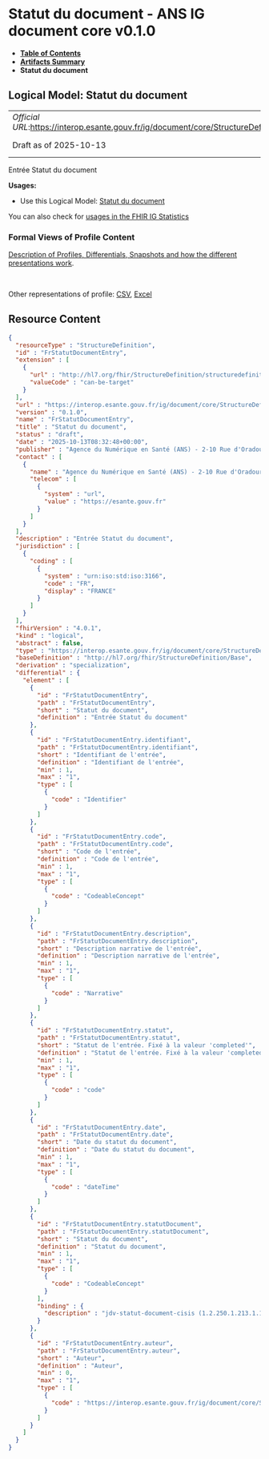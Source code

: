 # Statut du document - ANS IG document core v0.1.0

* [**Table of Contents**](toc.md)
* [**Artifacts Summary**](artifacts.md)
* **Statut du document**

## Logical Model: Statut du document 

| | |
| :--- | :--- |
| *Official URL*:https://interop.esante.gouv.fr/ig/document/core/StructureDefinition/FrStatutDocumentEntry | *Version*:0.1.0 |
| Draft as of 2025-10-13 | *Computable Name*:FrStatutDocumentEntry |

 
Entrée Statut du document 

**Usages:**

* Use this Logical Model: [Statut du document](StructureDefinition-FrStatutDocument.md)

You can also check for [usages in the FHIR IG Statistics](https://packages2.fhir.org/xig/ans.document.fr.core|current/StructureDefinition/FrStatutDocumentEntry)

### Formal Views of Profile Content

 [Description of Profiles, Differentials, Snapshots and how the different presentations work](http://build.fhir.org/ig/FHIR/ig-guidance/readingIgs.html#structure-definitions). 

 

Other representations of profile: [CSV](StructureDefinition-FrStatutDocumentEntry.csv), [Excel](StructureDefinition-FrStatutDocumentEntry.xlsx) 



## Resource Content

```json
{
  "resourceType" : "StructureDefinition",
  "id" : "FrStatutDocumentEntry",
  "extension" : [
    {
      "url" : "http://hl7.org/fhir/StructureDefinition/structuredefinition-type-characteristics",
      "valueCode" : "can-be-target"
    }
  ],
  "url" : "https://interop.esante.gouv.fr/ig/document/core/StructureDefinition/FrStatutDocumentEntry",
  "version" : "0.1.0",
  "name" : "FrStatutDocumentEntry",
  "title" : "Statut du document",
  "status" : "draft",
  "date" : "2025-10-13T08:32:48+00:00",
  "publisher" : "Agence du Numérique en Santé (ANS) - 2-10 Rue d'Oradour-sur-Glane, 75015 Paris",
  "contact" : [
    {
      "name" : "Agence du Numérique en Santé (ANS) - 2-10 Rue d'Oradour-sur-Glane, 75015 Paris",
      "telecom" : [
        {
          "system" : "url",
          "value" : "https://esante.gouv.fr"
        }
      ]
    }
  ],
  "description" : "Entrée Statut du document",
  "jurisdiction" : [
    {
      "coding" : [
        {
          "system" : "urn:iso:std:iso:3166",
          "code" : "FR",
          "display" : "FRANCE"
        }
      ]
    }
  ],
  "fhirVersion" : "4.0.1",
  "kind" : "logical",
  "abstract" : false,
  "type" : "https://interop.esante.gouv.fr/ig/document/core/StructureDefinition/FrStatutDocumentEntry",
  "baseDefinition" : "http://hl7.org/fhir/StructureDefinition/Base",
  "derivation" : "specialization",
  "differential" : {
    "element" : [
      {
        "id" : "FrStatutDocumentEntry",
        "path" : "FrStatutDocumentEntry",
        "short" : "Statut du document",
        "definition" : "Entrée Statut du document"
      },
      {
        "id" : "FrStatutDocumentEntry.identifiant",
        "path" : "FrStatutDocumentEntry.identifiant",
        "short" : "Identifiant de l'entrée",
        "definition" : "Identifiant de l'entrée",
        "min" : 1,
        "max" : "1",
        "type" : [
          {
            "code" : "Identifier"
          }
        ]
      },
      {
        "id" : "FrStatutDocumentEntry.code",
        "path" : "FrStatutDocumentEntry.code",
        "short" : "Code de l'entrée",
        "definition" : "Code de l'entrée",
        "min" : 1,
        "max" : "1",
        "type" : [
          {
            "code" : "CodeableConcept"
          }
        ]
      },
      {
        "id" : "FrStatutDocumentEntry.description",
        "path" : "FrStatutDocumentEntry.description",
        "short" : "Description narrative de l'entrée",
        "definition" : "Description narrative de l'entrée",
        "min" : 1,
        "max" : "1",
        "type" : [
          {
            "code" : "Narrative"
          }
        ]
      },
      {
        "id" : "FrStatutDocumentEntry.statut",
        "path" : "FrStatutDocumentEntry.statut",
        "short" : "Statut de l'entrée. Fixé à la valeur 'completed'",
        "definition" : "Statut de l'entrée. Fixé à la valeur 'completed'",
        "min" : 1,
        "max" : "1",
        "type" : [
          {
            "code" : "code"
          }
        ]
      },
      {
        "id" : "FrStatutDocumentEntry.date",
        "path" : "FrStatutDocumentEntry.date",
        "short" : "Date du statut du document",
        "definition" : "Date du statut du document",
        "min" : 1,
        "max" : "1",
        "type" : [
          {
            "code" : "dateTime"
          }
        ]
      },
      {
        "id" : "FrStatutDocumentEntry.statutDocument",
        "path" : "FrStatutDocumentEntry.statutDocument",
        "short" : "Statut du document",
        "definition" : "Statut du document",
        "min" : 1,
        "max" : "1",
        "type" : [
          {
            "code" : "CodeableConcept"
          }
        ],
        "binding" : {
          "description" : "jdv-statut-document-cisis (1.2.250.1.213.1.1.5.93)"
        }
      },
      {
        "id" : "FrStatutDocumentEntry.auteur",
        "path" : "FrStatutDocumentEntry.auteur",
        "short" : "Auteur",
        "definition" : "Auteur",
        "min" : 0,
        "max" : "1",
        "type" : [
          {
            "code" : "https://interop.esante.gouv.fr/ig/document/core/StructureDefinition/Auteur"
          }
        ]
      }
    ]
  }
}

```

